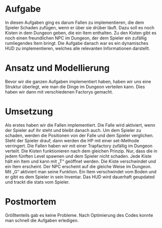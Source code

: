 # Aufgabe

In diesen Aufgaben ging es darum Fallen zu implementieren, 
die dem Spieler Schaden zufügen, wenn er über sie drüber läuft. Dazu soll es noch Kisten in dem Dungeon geben,
die ein Item enthalten. Zu den Kisten gibt es noch einen freundlichen NPC im Dungeon, der dem Spieler ein zufällig rumliegendes Item bringt. 
Die Aufgabe danach war es ein dynamisches HUD zu implementieren, welches alle relevanten Informationen darstellt.

# Ansatz und Modellierung

Bevor wir die ganzen Aufgaben implementiert haben, 
haben wir uns eine Struktur überlegt, wie man die Dinge im Dungeon verteilen kann. 
Dies haben wir dann mit verschiedenen Factorys gemacht.

# Umsetzung

Als erstes haben wir die Fallen implementiert. Die Falle wird aktiviert, 
wenn der Spieler auf ihr steht und bleibt danach auch. Um dem Spieler zu schaden, 
werden die Positionen von der Falle und dem Spieler verglichen. Steht der Spieler drauf, 
dann werden die HP mit einer set-Methode verringert.
Die Fallen haben wir mit einer Trapfactory zufällig im Dungeon verteilt.
Die Kisten funktionieren nach dem gleichen Prinzip. Nur, dass die in jedem fünften Level spawnen und dem Spieler nicht schaden. 
Jede Kiste hält ein Item und kann mit „T“ geöffnet werden. Die Kiste verschwindet und ein Item erscheint.
Der NPC erscheint auf die gleiche Weise im Dungeon. Mit „G“ aktiviert man seine Funktion. 
Ein Item verschwindet vom Boden und er gibt es dem Spieler in sein Inventar.
Das HUD wird dauerhaft geupdated und trackt die stats vom Spieler.


# Postmortem

Größtenteils gab es keine Probleme. Nach Optimierung des Codes konnte man schnell die Aufgaben erledigen. 
